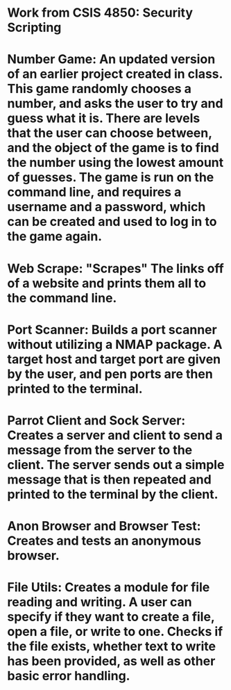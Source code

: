 # Work from CSIS 4850: Security Scripting 

# Number Game: An updated version of an earlier project created in class. This game randomly chooses a number, and asks the user to try and guess what it is. There are levels that the user can choose between, and the object of the game is to find the number using the lowest amount of guesses. The game is run on the command line, and requires a username and a password, which can be created and used to log in to the game again. 

# Web Scrape: "Scrapes" The links off of a website and prints them all to the command line. 

# Port Scanner: Builds a port scanner without utilizing a NMAP package. A target host and target port are given by the user, and pen ports are then printed to the terminal. 

# Parrot Client and Sock Server: Creates a server and client to send a message from the server to the client. The server sends out a simple message that is then repeated and printed to the terminal by the client. 

# Anon Browser and Browser Test: Creates and tests an anonymous browser.
# File Utils: Creates a module for file reading and writing. A user can specify if they want to create a file, open a file, or write to one. Checks if the file exists, whether text to write has been provided, as well as other basic error handling. 
